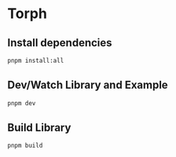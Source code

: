# Torph

## Install dependencies

```sh
pnpm install:all
```

## Dev/Watch Library and Example

```sh
pnpm dev
```

## Build Library

```sh
pnpm build
```
